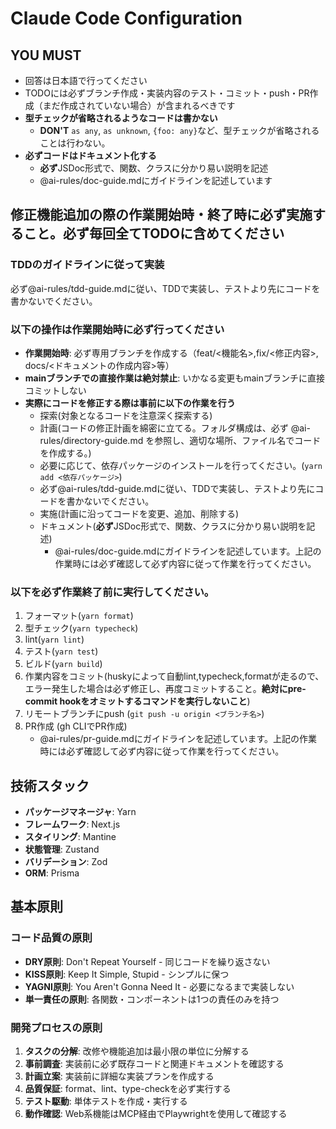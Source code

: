 # Claude Code Configuration

## YOU MUST

- 回答は日本語で行ってください
- TODOには必ずブランチ作成・実装内容のテスト・コミット・push・PR作成（まだ作成されていない場合）が含まれるべきです
- **型チェックが省略されるようなコードは書かない**
  - **DON'T** `as any`, `as unknown`, `{foo: any}`など、型チェックが省略されることは行わない。
- **必ずコードはドキュメント化する**
  - **必ず**JSDoc形式で、関数、クラスに分かり易い説明を記述
  - @ai-rules/doc-guide.mdにガイドラインを記述しています

## 修正機能追加の際の作業開始時・終了時に必ず実施すること。必ず毎回全てTODOに含めてください

### TDDのガイドラインに従って実装

必ず@ai-rules/tdd-guide.mdに従い、TDDで実装し、テストより先にコードを書かないでください。

### **以下の操作は作業開始時に必ず行ってください**

- **作業開始時**: 必ず専用ブランチを作成する（feat/<機能名>,fix/<修正内容>, docs/<ドキュメントの作成内容>等）
- **mainブランチでの直接作業は絶対禁止**: いかなる変更もmainブランチに直接コミットしない
- **実際にコードを修正する際は事前に以下の作業を行う**
  - 探索(対象となるコードを注意深く探索する)
  - 計画(コードの修正計画を綿密に立てる。フォルダ構成は、必ず @ai-rules/directory-guide.md を参照し、適切な場所、ファイル名でコードを作成する。)
  - 必要に応じて、依存パッケージのインストールを行ってください。(`yarn add <依存パッケージ>`)
  - 必ず@ai-rules/tdd-guide.mdに従い、TDDで実装し、テストより先にコードを書かないでください。
  - 実施(計画に沿ってコードを変更、追加、削除する)
  - ドキュメント(**必ず**JSDoc形式で、関数、クラスに分かり易い説明を記述)
    - @ai-rules/doc-guide.mdにガイドラインを記述しています。上記の作業時には必ず確認して必ず内容に従って作業を行ってください。

### **以下を必ず作業終了前に実行してください。**

1. フォーマット(`yarn format`)
2. 型チェック(`yarn typecheck`)
3. lint(`yarn lint`)
4. テスト(`yarn test`)
5. ビルド(`yarn build`)
6. 作業内容をコミット(huskyによって自動lint,typecheck,formatが走るので、エラー発生した場合は必ず修正し、再度コミットすること。**絶対にpre-commit hookをオミットするコマンドを実行しないこと**)
7. リモートブランチにpush (`git push -u origin <ブランチ名>`)
8. PR作成 (gh CLIでPR作成)
   - @ai-rules/pr-guide.mdにガイドラインを記述しています。上記の作業時には必ず確認して必ず内容に従って作業を行ってください。

## 技術スタック

- **パッケージマネージャ**: Yarn
- **フレームワーク**: Next.js
- **スタイリング**: Mantine
- **状態管理**: Zustand
- **バリデーション**: Zod
- **ORM**: Prisma

## 基本原則

### コード品質の原則

- **DRY原則**: Don't Repeat Yourself - 同じコードを繰り返さない
- **KISS原則**: Keep It Simple, Stupid - シンプルに保つ
- **YAGNI原則**: You Aren't Gonna Need It - 必要になるまで実装しない
- **単一責任の原則**: 各関数・コンポーネントは1つの責任のみを持つ

### 開発プロセスの原則

1. **タスクの分解**: 改修や機能追加は最小限の単位に分解する
2. **事前調査**: 実装前に必ず既存コードと関連ドキュメントを確認する
3. **計画立案**: 実装前に詳細な実装プランを作成する
4. **品質保証**: format、lint、type-checkを必ず実行する
5. **テスト駆動**: 単体テストを作成・実行する
6. **動作確認**: Web系機能はMCP経由でPlaywrightを使用して確認する
